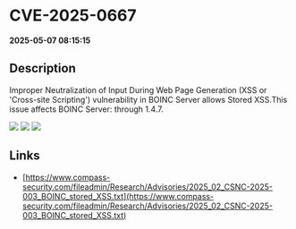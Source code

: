 # CVE-2025-0667

**2025-05-07 08:15:15**

## Description
Improper Neutralization of Input During Web Page Generation (XSS or 'Cross-site Scripting') vulnerability in BOINC Server allows Stored XSS.This issue affects BOINC Server: through 1.4.7.

![](https://img.shields.io/static/v1?label=Score&message=8.7&color=red)
![](https://img.shields.io/static/v1?label=Severity&message=HIGH&color=red)
![](https://img.shields.io/static/v1?label=CWE&message=XSS&color=green)

## Links
- [https://www.compass-security.com/fileadmin/Research/Advisories/2025_02_CSNC-2025-003_BOINC_stored_XSS.txt](https://www.compass-security.com/fileadmin/Research/Advisories/2025_02_CSNC-2025-003_BOINC_stored_XSS.txt)
